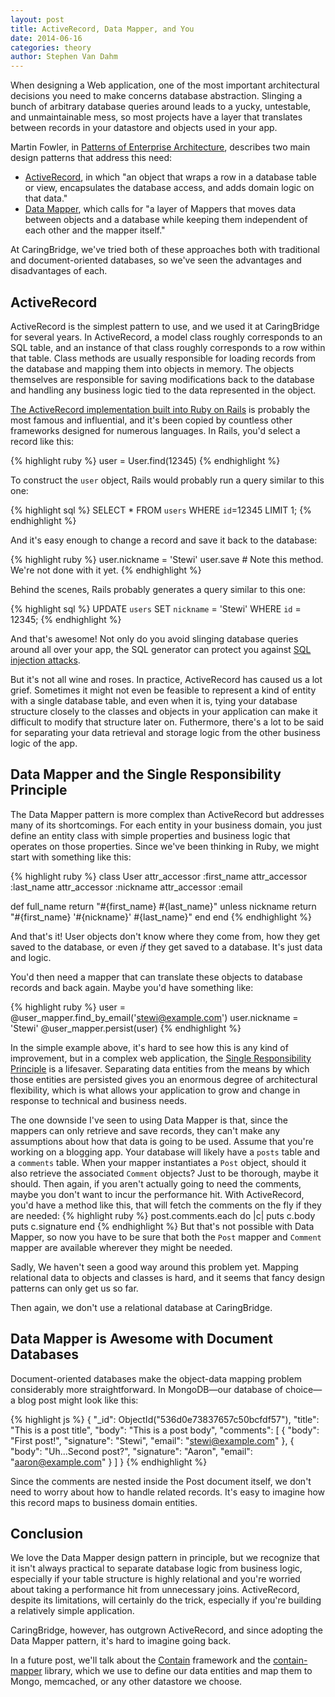 ```yaml
---
layout: post
title: ActiveRecord, Data Mapper, and You
date: 2014-06-16
categories: theory
author: Stephen Van Dahm
---
```


When designing a Web application, one of the most important architectural
decisions you need to make concerns database abstraction. Slinging a bunch
of arbitrary database queries around leads to a yucky, untestable, and
unmaintainable mess, so most projects have a layer that translates
between records in your datastore and objects used in your app.

Martin Fowler, in [Patterns of Enterprise Architecture][paa], describes two
main design patterns that address this need:

   * [ActiveRecord][ar], in which "an object that wraps a row in a database
     table or view, encapsulates the database access, and adds domain logic
     on that data."
   * [Data Mapper][dm], which calls for "a layer of Mappers that moves data
     between objects and a database while keeping them independent of each
     other and the mapper itself."

At CaringBridge, we've tried both of these approaches both with traditional
and document-oriented databases, so we've seen the advantages and
disadvantages of each.

## ActiveRecord ##

ActiveRecord is the simplest pattern to use, and we used it at CaringBridge
for several years. In ActiveRecord, a model class roughly corresponds to an
SQL table, and an instance of that class roughly corresponds to a row within
that table.  Class methods are usually responsible for loading records from
the database and mapping them into objects in memory. The objects themselves
are responsible for saving modifications back to the database and handling any
business logic tied to the data represented in the object.

[The ActiveRecord implementation built into Ruby on Rails][arror] is probably
the most famous and influential, and it's been copied by countless other
frameworks designed for numerous languages. In Rails, you'd select a record like
this:

{% highlight ruby %}
user = User.find(12345)
{% endhighlight %}

To construct the `user` object, Rails would probably run a query similar to
this one:

{% highlight sql %}
SELECT *
FROM `users`
WHERE `id`=12345
LIMIT 1;
{% endhighlight %}

And it's easy enough to change a record and save it back to the database:

{% highlight ruby %}
user.nickname = 'Stewi'
user.save # Note this method. We're not done with it yet.
{% endhighlight %}

Behind the scenes, Rails probably generates a query similar to this one:

{% highlight sql %}
UPDATE `users`
SET `nickname` = 'Stewi'
WHERE `id` = 12345;
{% endhighlight %}

And that's awesome! Not only do you avoid slinging database queries around
all over your app, the SQL generator can protect you against [SQL injection
attacks][xkcd].

But it's not all wine and roses. In practice, ActiveRecord has caused us a lot
grief. Sometimes it might not even be feasible to represent a kind of entity
with a single database table, and even when it is, tying your database structure
closely to the classes and objects in your application can make it difficult to
modify that structure later on.  Futhermore, there's a lot to be said for
separating your data retrieval and storage logic from the other business logic
of the app.

## Data Mapper and the Single Responsibility Principle ##

The Data Mapper pattern is more complex than ActiveRecord but addresses many
of its shortcomings. For each entity in your business domain, you just define
an entity class with simple properties and business logic that operates on those
properties. Since we've been thinking in Ruby, we might start with something
like this:

{% highlight ruby %}
class User
  attr_accessor :first_name
  attr_accessor :last_name
  attr_accessor :nickname
  attr_accessor :email

  def full_name
    return "#{first_name} #{last_name}" unless nickname
    return "#{first_name} '#{nickname}' #{last_name}"
  end
end
{% endhighlight %}

And that's it! User objects don't know where they come from, how they get saved
to the database, or even *if* they get saved to a database. It's just data and
logic.

You'd then need a mapper that can translate these objects to database records
and back again. Maybe you'd have something like:

{% highlight ruby %}
user = @user_mapper.find_by_email('stewi@example.com')
user.nickname = 'Stewi'
@user_mapper.persist(user)
{% endhighlight %}

In the simple example above, it's hard to see how this is any kind of improvement,
but in a complex web application, the [Single Responsibility Principle][srp] is
a lifesaver. Separating data entities from the means by which those entities
are persisted gives you an enormous degree of architectural flexibility, which
is what allows your application to grow and change in response to technical
and business needs.

The one downside I've seen to using Data Mapper is that, since the mappers
can only retrieve and save records, they can't make any assumptions about how that
data is going to be used.  Assume that you're working on a blogging app.
Your database will likely have a `posts` table and a `comments` table. When your
mapper instantiates a `Post` object, should it also retrieve the associated
`Comment` objects? Just to be thorough, maybe it should. Then again, if you
aren't actually going to need the comments, maybe you don't want to incur
the performance hit. With ActiveRecord, you'd have a method like this, that will
fetch the comments on the fly if they are needed:
{% highlight ruby %}
post.comments.each do |c|
  puts c.body
  puts c.signature
end
{% endhighlight %}
But that's not possible with Data Mapper, so now you have to be sure that both
the `Post` mapper and `Comment` mapper are available wherever they might be
needed.

Sadly, We haven't seen a good way around this problem yet. Mapping relational
data to objects and classes is hard, and it seems that fancy design patterns
can only get us so far.

Then again, we don't use a relational database at CaringBridge.

## Data Mapper is Awesome with Document Databases ##

Document-oriented databases make the object-data mapping problem
considerably more straightforward. In MongoDB&mdash;our database of choice&mdash;a blog
post might look like this:

{% highlight js %}
{
  "_id": ObjectId("536d0e73837657c50bcfdf57"),
  "title": "This is a post title",
  "body": "This is a post body",
  "comments": [
    {
      "body": "First post!",
      "signature": "Stewi",
      "email": "stewi@example.com"
    },
    {
      "body": "Uh...Second post?",
      "signature": "Aaron",
      "email": "aaron@example.com"
    }
  ]
}
{% endhighlight %}

Since the comments are nested inside the Post document itself, we don't need
to worry about how to handle related records. It's easy to imagine how this
record maps to business domain entities.


## Conclusion ##

We love the Data Mapper design pattern in principle, but we recognize that
it isn't always practical to separate database logic from business logic,
especially if your table structure is highly relational and you're worried
about taking a performance hit from unnecessary joins. ActiveRecord, despite
its limitations, will certainly do the trick, especially if you're building
a relatively simple application.

CaringBridge, however, has outgrown ActiveRecord, and since adopting the Data
Mapper pattern, it's hard to imagine going back.

In a future post, we'll talk about the [Contain][contain] framework and the
[contain-mapper][cm] library, which we use to define our data entities and map
them to Mongo, memcached, or any other datastore we choose.


[paa]: http://martinfowler.com/books/eaa.html
[ar]: http://martinfowler.com/eaaCatalog/activeRecord.html
[dm]: http://martinfowler.com/eaaCatalog/dataMapper.html
[arror]: http://guides.rubyonrails.org/active_record_basics.html
[xkcd]: http://xkcd.com/327/
[srp]: http://en.wikipedia.org/wiki/Single_responsibility_principle
[contain]: https://github.com/andrew-kandels/contain
[cm]: https://github.com/andrew-kandels/contain-mapper

